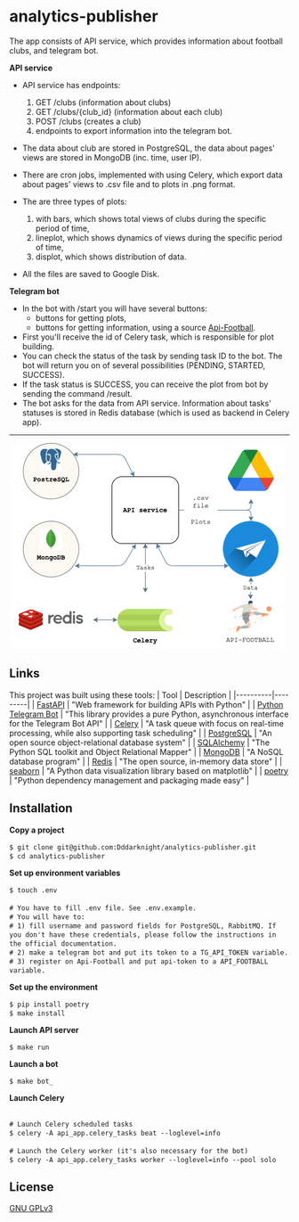 # analytics-publisher

The app consists of API service, which provides information about football clubs, and telegram bot.

**API service**

- API service has endpoints:
    1) GET /clubs (information about clubs)
    2) GET /clubs/{club_id} (information about each club)
    3) POST /clubs (creates a club)
    4) endpoints to export information into the telegram bot.

- The data about club are stored in PostgreSQL, the data about pages' views are stored in MongoDB (inc. time, user IP).
- There are cron jobs, implemented with using Celery, which export data about pages' views to .csv file and to plots in .png format.
- The are three types of plots:
    1) with bars, which shows total views of clubs during the specific period of time,
    2) lineplot, which shows dynamics of views during the specific period of time,
    3) displot, which shows distribution of data.
- All the files are saved to Google Disk.

**Telegram bot**

- In the bot with /start you will have several buttons:
    - buttons for getting plots,
    - buttons for getting information, using a source [Api-Football](https://www.api-football.com).
- First you'll receive the id of Celery task, which is responsible for plot building.
- You can check the status of the task by sending task ID to the bot. The bot will return you on of several possibilities (PENDING, STARTED, SUCCESS).
- If the task status is SUCCESS, you can receive the plot from bot by sending the command /result.
- The bot asks for the data from API service. Information about tasks' statuses is stored in Redis database (which is used as backend in Celery app).
____

![App structure](image/app_diagram.png "App structure") 


## Links
This project was built using these tools:
| Tool | Description |
|----------|---------|
| [FastAPI](https://fastapi.tiangolo.com/) | "Web framework for building APIs with Python" |
| [Python Telegram Bot](https://docs.python-telegram-bot.org/en/stable/index.html#) | "This library provides a pure Python, asynchronous interface for the Telegram Bot API" |
| [Celery](https://docs.celeryq.dev/en/stable/index.html) | "A task queue with focus on real-time processing, while also supporting task scheduling" |
| [PostgreSQL](https://www.postgresql.org/) |  "An open source object-relational database system" |
| [SQLAlchemy](https://www.sqlalchemy.org/) |  "The Python SQL toolkit and Object Relational Mapper" |
| [MongoDB](https://www.mongodb.com/) |  "A NoSQL database program" |
| [Redis](https://redis.io/) |  "The open source, in-memory data store" |
| [seaborn](https://seaborn.pydata.org/index.html) | "A Python data visualization library based on matplotlib" |
| [poetry](https://python-poetry.org/) |  "Python dependency management and packaging made easy" |


## Installation
**Copy a project**
```
$ git clone git@github.com:Dddarknight/analytics-publisher.git
$ cd analytics-publisher
```

**Set up environment variables**
``` 
$ touch .env

# You have to fill .env file. See .env.example.
# You will have to:
# 1) fill username and password fields for PostgreSQL, RabbitMQ. If you don't have these credentials, please follow the instructions in the official documentation.
# 2) make a telegram bot and put its token to a TG_API_TOKEN variable.
# 3) register on Api-Football and put api-token to a API_FOOTBALL variable.
```

**Set up the environment**
```
$ pip install poetry
$ make install
```

**Launch API server**
```
$ make run
```

**Launch a bot**
```
$ make bot_
```

**Launch Celery**
```

# Launch Celery scheduled tasks
$ celery -A api_app.celery_tasks beat --loglevel=info

# Launch the Celery worker (it's also necessary for the bot)
$ celery -A api_app.celery_tasks worker --loglevel=info --pool solo
```

## License
[GNU GPLv3](https://choosealicense.com/licenses/gpl-3.0/)